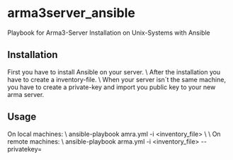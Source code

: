 # arma3server_ansible
Playbook for Arma3-Server Installation on Unix-Systems with Ansible

## Installation
First you have to install Ansible on your server. \\
After the installation you have to create a inventory-file. \\
When your server isn´t the same machine, you have to create a private-key and import you public key to your new arma server. 

## Usage 
On local machines: \\
ansible-playbook amra.yml -i <inventory_file> \\ \\
On remote machines: \\
ansible-playbook arma.yml -i <inventory_file> --privatekey=<privatekey>
